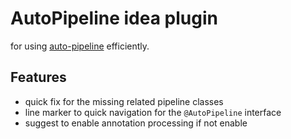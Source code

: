 # AutoPipeline idea plugin

for using [auto-pipeline](https://github.com/foldright/auto-pipeline) efficiently.

## Features

- quick fix for the missing related pipeline classes </li>
- line marker to quick navigation for the `@AutoPipeline` interface</li>
- suggest to enable annotation processing if not enable</li>